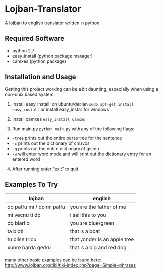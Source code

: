 # Lojban-Translator

A lojban to english translator written in python.

## Required Software

* python 2.7
* easy_install (python package manager)
* camxes (python package)

## Installation and Usage

Getting this project working can be a bit daunting, especially when using a non-unix based system.

1. Install easy_install: on ubuntu/debian
    `sudo apt-get install easy_install`
    or install easy_install for windows
2. Install camxes
   `easy_install camxes`

3. Run main.py
   `python main.py`
with any of the following flags:
 * `-tree` prints out the entire parse tree for the sentence
 * `-c` prints out the dictionary of cmavos
 * `-g` prints out the entire dictionary of gismu
 * `-w` will enter word mode and will print out the dictionary entry for an entered word

4. After running enter "exit" to quit

## Examples To Try

| lojban                   | english                     |
|--------------------------|-----------------------------|
|do patfu mi / do mi patfu |you are the father of me     |
|mi vecnu ti do            |i sell this to you           |
|do blari'o                |you are blue/green           |
|ta bloti                  |that is a boat               |
|tu plise tricu            |that yonder is an apple tree |
|xunre barda gerku         |that is a big and red dog    |

many other basic examples can be found here:
http://www.lojban.org/tiki/tiki-index.php?page=Simple+phrases
